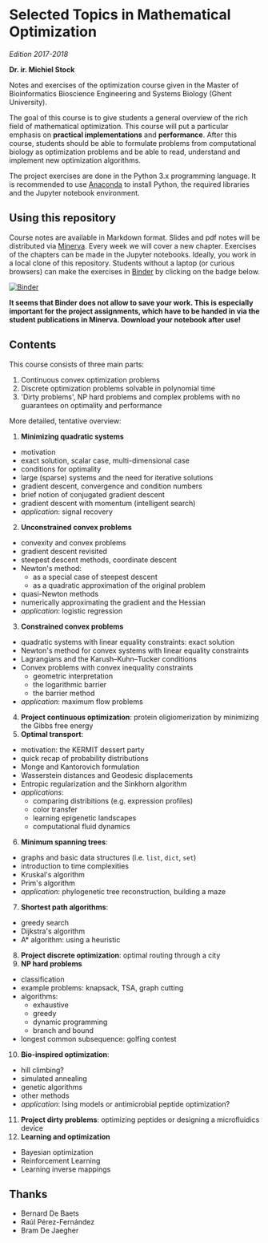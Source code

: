 # Selected Topics in Mathematical Optimization

*Edition 2017-2018*

**Dr. ir. Michiel Stock**

Notes and exercises of the optimization course given in the Master of Bioinformatics Bioscience Engineering and Systems Biology (Ghent University).

The goal of this course is to give students a general overview of the rich field of mathematical optimization. This course will put a particular emphasis on **practical implementations** and **performance**. After this course, students should be able to formulate problems from computational biology as optimization problems and be able to read, understand and implement new optimization algorithms.

The project exercises are done in the Python 3.x programming language. It is recommended to use [Anaconda](https://anaconda.org/anaconda/python) to install Python, the required libraries and the Jupyter notebook environment. 

## Using this repository

Course notes are available in Markdown format. Slides and pdf notes will be distributed via [Minerva](http://minerva.ugent.be/). Every week we will cover a new chapter. Exercises of the chapters can be made in the Jupyter notebooks. Ideally, you work in a local clone of this repository. Students without a laptop (or curious browsers) can make the exercises in [Binder](https://mybinder.org/) by clicking on the badge below.

[![Binder](https://mybinder.org/badge.svg)](https://mybinder.org/v2/gh/MichielStock/SelectedTopicsOptimization/master)

**It seems that Binder does not allow to save your work. This is especially important for the project assignments, which have to be handed in via the student publications in Minerva. Download your notebook after use!**

## Contents

This course consists of three main parts:
1. Continuous convex optimization problems
2. Discrete optimization problems solvable in polynomial time
3. 'Dirty problems', NP hard problems and complex problems with no guarantees on optimality and performance

More detailed, tentative overview:

1. **Minimizing quadratic systems**
  - motivation
  - exact solution, scalar case, multi-dimensional case
  - conditions for optimality
  - large (sparse) systems and the need for iterative solutions
  - gradient descent, convergence and condition numbers
  - brief notion of conjugated gradient descent
  - gradient descent with momentum (intelligent search)
  - *application*: signal recovery
2. **Unconstrained convex problems**
  - convexity and convex problems
  - gradient descent revisited
  - steepest descent methods, coordinate descent
  - Newton's method:
    - as a special case of steepest descent
    - as a quadratic approximation of the original problem
  - quasi-Newton methods
  - numerically approximating the gradient and the Hessian
  - *application*: logistic regression
3. **Constrained convex problems**
  - quadratic systems with linear equality constraints: exact solution
  - Newton's method for convex systems with linear equality constraints
  - Lagrangians and the Karush–Kuhn–Tucker conditions
  - Convex problems with convex inequality constraints
    - geometric interpretation
    - the logarithmic barrier
    - the barrier method
  - *application*: maximum flow problems
4. **Project continuous optimization**: protein oligiomerization by minimizing the Gibbs free energy
5. **Optimal transport**:
  - motivation: the KERMIT dessert party
  - quick recap of probability distributions
  - Monge and Kantorovich formulation
  - Wasserstein distances and Geodesic displacements
  - Entropic regularization and the Sinkhorn algorithm
  - *applications*:
    - comparing distribitions (e.g. expression profiles)
    - color transfer
    - learning epigenetic landscapes
    - computational fluid dynamics
6. **Minimum spanning trees**:
  - graphs and basic data structures (i.e. `list`, `dict`, `set`)
  - introduction to time complexities
  - Kruskal's algorithm
  - Prim's algorithm
  - *application*: phylogenetic tree reconstruction, building a maze
7. **Shortest path algorithms**:
  - greedy search
  - Dijkstra's algorithm
  - A* algorithm: using a heuristic
8. **Project discrete optimization**: optimal routing through a city
9. **NP hard problems**
  - classification
  - example problems: knapsack, TSA, graph cutting
  - algorithms:
    - exhaustive
    - greedy
    - dynamic programming
    - branch and bound
  - longest common subsequence: golfing contest
10. **Bio-inspired optimization**:
  - hill climbing?
  - simulated annealing
  - genetic algorithms
  - other methods
  - *application*: Ising models or antimicrobial peptide optimization?
11. **Project dirty problems**: optimizing peptides or designing a microfluidics device
12. **Learning and optimization**
  - Bayesian optimization
  - Reinforcement Learning
  - Learning inverse mappings


## Thanks

- Bernard De Baets
- Raúl Pérez-Fernández
- Bram De Jaegher
